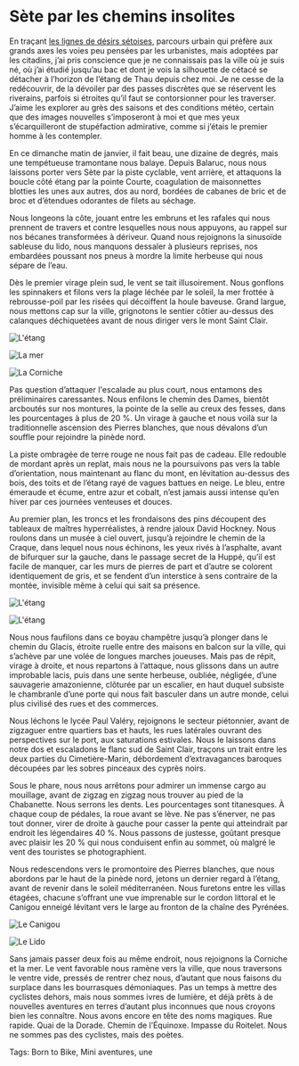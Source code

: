 # Sète par les chemins insolites

En traçant [les lignes de désirs sétoises](https://tcrouzet.com/2020/01/27/lignes-de-desir-a-sete/), parcours urbain qui préfère aux grands axes les voies peu pensées par les urbanistes, mais adoptées par les citadins, j’ai pris conscience que je ne connaissais pas la ville où je suis né, où j’ai étudié jusqu’au bac et dont je vois la silhouette de cétacé se détacher à l’horizon de l’étang de Thau depuis chez moi. Je ne cesse de la redécouvrir, de la dévoiler par des passes discrètes que se réservent les riverains, parfois si étroites qu’il faut se contorsionner pour les traverser. J’aime les explorer au grès des saisons et des conditions météo, certain que des images nouvelles s’imposeront à moi et que mes yeux s’écarquilleront de stupéfaction admirative, comme si j’étais le premier homme à les contempler.

En ce dimanche matin de janvier, il fait beau, une dizaine de degrés, mais une tempétueuse tramontane nous balaye. Depuis Balaruc, nous nous laissons porter vers Sète par la piste cyclable, vent arrière, et attaquons la boucle côté étang par la pointe Courte, coagulation de maisonnettes blotties les unes aux autres, dos au nord, bordées de cabanes de bric et de broc et d’étendues odorantes de filets au séchage.

Nous longeons la côte, jouant entre les embruns et les rafales qui nous prennent de travers et contre lesquelles nous nous appuyons, au rappel sur nos bécanes transformées à dériveur. Quand nous rejoignons la sinusoïde sableuse du lido, nous manquons dessaler à plusieurs reprises, nos embardées poussant nos pneus à mordre la limite herbeuse qui nous sépare de l’eau.

Dès le premier virage plein sud, le vent se tait illusoirement. Nous gonflons les spinnakers et filons vers la plage léchée par le soleil, la mer frottée à rebrousse-poil par les risées qui décoiffent la houle baveuse. Grand largue, nous mettons cap sur la ville, grignotons le sentier côtier au-dessus des calanques déchiquetées avant de nous diriger vers le mont Saint Clair.

![L'étang](https://tcrouzet.com/images_tc/2021/01/IMG_7067.jpeg)

![La mer](https://tcrouzet.com/images_tc/2021/01/IMG_7095.jpeg)

![La Corniche](https://tcrouzet.com/images_tc/2021/01/IMG_7116.jpeg)

Pas question d’attaquer l'escalade au plus court, nous entamons des préliminaires caressantes. Nous enfilons le chemin des Dames, bientôt arcboutés sur nos montures, la pointe de la selle au creux des fesses, dans les pourcentages à plus de 20 %. Un virage à gauche et nous voilà sur la traditionnelle ascension des Pierres blanches, que nous dévalons d’un souffle pour rejoindre la pinède nord.

La piste ombragée de terre rouge ne nous fait pas de cadeau. Elle redouble de mordant après un replat, mais nous ne la poursuivons pas vers la table d’orientation, nous maintenant au flanc du mont, en lévitation au-dessus des bois, des toits et de l’étang rayé de vagues battues en neige. Le bleu, entre émeraude et écume, entre azur et cobalt, n’est jamais aussi intense qu’en hiver par ces journées venteuses et douces.

Au premier plan, les troncs et les frondaisons des pins découpent des tableaux de maîtres hyperréalistes, à rendre jaloux David Hockney. Nous roulons dans un musée à ciel ouvert, jusqu’à rejoindre le chemin de la Craque, dans lequel nous nous échinons, les yeux rivés à l’asphalte, avant de bifurquer sur la gauche, dans le passage secret de la Huppé, qu’il est facile de manquer, car les murs de pierres de part et d’autre se colorent identiquement de gris, et se fendent d’un interstice à sens contraire de la montée, invisible même à celui qui sait sa présence.

![L'étang](https://tcrouzet.com/images_tc/2021/01/IMG_7127.jpeg)

![L'étang](https://tcrouzet.com/images_tc/2021/01/IMG_7131.jpeg)

Nous nous faufilons dans ce boyau champêtre jusqu’à plonger dans le chemin du Glacis, étroite ruelle entre des maisons en balcon sur la ville, qui s’achève par une volée de longues marches joueuses. Mais pas de répit, virage à droite, et nous repartons à l’attaque, nous glissons dans un autre improbable lacis, puis dans une sente herbeuse, oubliée, négligée, d’une sauvagerie amazonienne, clôturée par un escalier, en haut duquel subsiste le chambranle d’une porte qui nous fait basculer dans un autre monde, celui plus civilisé des rues et des commerces.

Nous léchons le lycée Paul Valéry, rejoignons le secteur piétonnier, avant de zigzaguer entre quartiers bas et hauts, les rues latérales ouvrant des perspectives sur le port, aux saturations estivales. Nous le laissons dans notre dos et escaladons le flanc sud de Saint Clair, traçons un trait entre les deux parties du Cimetière-Marin, débordement d’extravagances baroques découpées par les sobres pinceaux des cyprès noirs.

Sous le phare, nous nous arrêtons pour admirer un immense cargo au mouillage, avant de zigzag en zigzag nous trouver au pied de la Chabanette. Nous serrons les dents. Les pourcentages sont titanesques. À chaque coup de pédales, la roue avant se lève. Ne pas s’énerver, ne pas tout donner, virer de droite à gauche pour casser la pente qui atteindrait par endroit les légendaires 40 %. Nous passons de justesse, goûtant presque avec plaisir les 20 % qui nous conduisent enfin au sommet, où malgré le vent des touristes se photographient.

Nous redescendons vers le promontoire des Pierres blanches, que nous abordons par le haut de la pinède nord, jetons un dernier regard à l’étang, avant de revenir dans le soleil méditerranéen. Nous furetons entre les villas étagées, chacune s’offrant une vue imprenable sur le cordon littoral et le Canigou enneigé lévitant vers le large au fronton de la chaîne des Pyrénées.

![Le Canigou](https://tcrouzet.com/images_tc/2021/01/IMG_7137.jpeg)

![Le Lido](https://tcrouzet.com/images_tc/2021/01/IMG_7141.jpeg)

Sans jamais passer deux fois au même endroit, nous rejoignons la Corniche et la mer. Le vent favorable nous ramène vers la ville, que nous traversons le ventre vide, pressés de rentrer chez nous, d’autant que nous faisons du surplace dans les bourrasques démoniaques. Pas un temps à mettre des cyclistes dehors, mais nous sommes ivres de lumière, et déjà prêts à de nouvelles aventures en terres d’autant plus inconnues que nous croyons bien les connaître. Nous avons encore en tête des noms magiques. Rue rapide. Quai de la Dorade. Chemin de l’Équinoxe. Impasse du Roitelet. Nous ne sommes pas des cyclistes, mais des poètes.

Tags: Born to Bike, Mini aventures, une